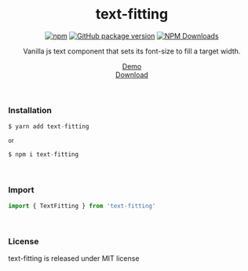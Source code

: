 <div align="center">
<br>

<h1>text-fitting</h1>

[![npm](https://img.shields.io/npm/v/text-fitting.svg?colorB=brightgreen)](https://www.npmjs.com/package/text-fitting)
[![GitHub package version](https://img.shields.io/github/package-json/v/ux-ui-pro/text-fitting.svg)](https://github.com/ux-ui-pro/text-fitting)
[![NPM Downloads](https://img.shields.io/npm/dm/text-fitting.svg?style=flat)](https://www.npmjs.org/package/text-fitting)

<p>Vanilla js text component that sets its font-size to fill a target width.</p>
<p>
  <a href="https://ux-ui-pro.github.io/text-fitting/dist/">Demo</a>
  <br>
  <a href="https://github.com/ux-ui-pro/text-fitting/releases/latest">Download</a>
</p>

</div>
<br>

### Installation
```javascript
$ yarn add text-fitting
```
<sup>or</sup>
```javascript
$ npm i text-fitting
```
<br>

### Import
```javascript
import { TextFitting } from 'text-fitting'
```
<br>

### License
text-fitting is released under MIT license